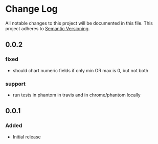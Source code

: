 # Change Log

All notable changes to this project will be documented in this file.
This project adheres to [Semantic Versioning](http://semver.org/).

## 0.0.2

### fixed
- should chart numeric fields if only min OR max is 0, but not both

### support
- run tests in phantom in travis and in chrome/phantom locally

## 0.0.1

### Added
- Initial release
